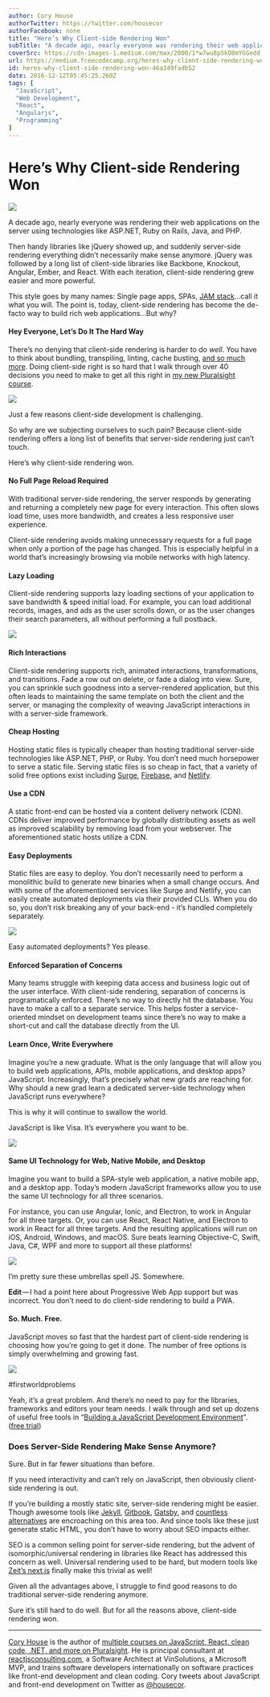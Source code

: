 ```yaml
---
author: Cory House
authorTwitter: https://twitter.com/housecor
authorFacebook: none
title: "Here’s Why Client-side Rendering Won"
subTitle: "A decade ago, nearly everyone was rendering their web applications on the server using technologies like ASP.NET, Ruby on Rails, Java, an..."
coverSrc: https://cdn-images-1.medium.com/max/2000/1*w7wu8p5kO8mYGGedd-zOZg.png
url: https://medium.freecodecamp.org/heres-why-client-side-rendering-won-46a349fadb52
id: heres-why-client-side-rendering-won-46a349fadb52
date: 2016-12-12T05:45:25.260Z
tags: [
  "JavaScript",
  "Web Development",
  "React",
  "Angularjs",
  "Programming"
]
---
```

# Here’s Why Client-side Rendering Won







![](https://cdn-images-1.medium.com/max/2000/1*w7wu8p5kO8mYGGedd-zOZg.png)







A decade ago, nearly everyone was rendering their web applications on the server using technologies like ASP.NET, Ruby on Rails, Java, and PHP.

Then handy libraries like jQuery showed up, and suddenly server-side rendering everything didn’t necessarily make sense anymore. jQuery was followed by a long list of client-side libraries like Backbone, Knockout, Angular, Ember, and React. With each iteration, client-side rendering grew easier and more powerful.

This style goes by many names: Single page apps, SPAs, [JAM stack](https://jamstack.org)…call it what you will. The point is, today, client-side rendering has become the de-facto way to build rich web applications…But why?

#### Hey Everyone, Let’s Do It The Hard Way

There’s no denying that client-side rendering is harder to do _well_. You have to think about bundling, transpiling, linting, cache busting, [and so much more](http://bit.ly/jsdevenv). Doing client-side right is so hard that I walk through over 40 decisions you need to make to get all this right in [my new Pluralsight course](http://bit.ly/jsdevenv).



[![](https://cdn-images-1.medium.com/max/1600/1*gh1iUc_CnNkJQYPxA-q54Q.png)](http://bit.ly/jsdevenv)

Just a few reasons client-side development is challenging.



So why are we subjecting ourselves to such pain? Because client-side rendering offers a long list of benefits that server-side rendering just can’t touch.

Here’s why client-side rendering won.

#### No Full Page Reload Required

With traditional server-side rendering, the server responds by generating and returning a completely new page for every interaction. This often slows load time, uses more bandwidth, and creates a less responsive user experience.

Client-side rendering avoids making unnecessary requests for a full page when only a portion of the page has changed. This is especially helpful in a world that’s increasingly browsing via mobile networks with high latency.

#### Lazy Loading

Client-side rendering supports lazy loading sections of your application to save bandwidth & speed initial load. For example, you can load additional records, images, and ads as the user scrolls down, or as the user changes their search parameters, all without performing a full postback.



![](https://cdn-images-1.medium.com/max/1600/1*JuR88JoXHRSiGne-7k2XkQ.jpeg)



#### Rich Interactions

Client-side rendering supports rich, animated interactions, transformations, and transitions. Fade a row out on delete, or fade a dialog into view. Sure, you can sprinkle such goodness into a server-rendered application, but this often leads to maintaining the same template on both the client and the server, or managing the complexity of weaving JavaScript interactions in with a server-side framework.

#### Cheap Hosting

Hosting static files is typically cheaper than hosting traditional server-side technologies like ASP.NET, PHP, or Ruby. You don’t need much horsepower to serve a static file. Serving static files is so cheap in fact, that a variety of solid free options exist including [Surge](http://surge.sh), [Firebase](https://firebase.google.com), and [Netlify](https://www.netlify.com).

#### Use a CDN

A static front-end can be hosted via a content delivery network (CDN). CDNs deliver improved performance by globally distributing assets as well as improved scalability by removing load from your webserver. The aforementioned static hosts utilize a CDN.

#### Easy Deployments

Static files are easy to deploy. You don’t necessarily need to perform a monolithic build to generate new binaries when a small change occurs. And with some of the aforementioned services like Surge and Netlify, you can easily create automated deployments via their provided CLIs. When you do so, you don’t risk breaking any of your back-end - it’s handled completely separately.



![](https://cdn-images-1.medium.com/max/1600/1*C1P0N253ts3T6vfiNlr5Pw.jpeg)

Easy automated deployments? Yes please.



#### Enforced Separation of Concerns

Many teams struggle with keeping data access and business logic out of the user interface. With client-side rendering, separation of concerns is programatically enforced. There’s no way to directly hit the database. You have to make a call to a separate service. This helps foster a service-oriented mindset on development teams since there’s no way to make a short-cut and call the database directly from the UI.

#### Learn Once, Write Everywhere

Imagine you’re a new graduate. What is the only language that will allow you to build web applications, APIs, mobile applications, and desktop apps? JavaScript. Increasingly, that’s precisely what new grads are reaching for. Why should a new grad learn a dedicated server-side technology when JavaScript runs everywhere?

This is why it will continue to swallow the world.

JavaScript is like Visa. It’s everywhere you want to be.



![](https://cdn-images-1.medium.com/max/1600/1*2did013Zv3BW5CBhFxjpXg.png)



#### Same UI Technology for Web, Native Mobile, and Desktop

Imagine you want to build a SPA-style web application, a native mobile app, and a desktop app. Today’s modern JavaScript frameworks allow you to use the same UI technology for all three scenarios.

For instance, you can use Angular, Ionic, and Electron, to work in Angular for all three targets. Or, you can use React, React Native, and Electron to work in React for all three targets. And the resulting applications will run on iOS, Android, Windows, and macOS. Sure beats learning Objective-C, Swift, Java, C#, WPF and more to support all these platforms!



![](https://cdn-images-1.medium.com/max/1600/1*UwfohjFF5hZSUzDptGoTIQ.jpeg)

I’m pretty sure these umbrellas spell JS. Somewhere.



**Edit** — I had a point here about Progressive Web App support but was incorrect. You don’t need to do client-side rendering to build a PWA.

#### So. Much. Free.

JavaScript moves so fast that the hardest part of client-side rendering is choosing how you’re going to get it done. The number of free options is simply overwhelming and growing fast.



[![](https://cdn-images-1.medium.com/max/1600/1*32wa76FqCIhUif5qPIxAOw.png)](https://app.pluralsight.com/library/courses/javascript-development-environment/table-of-contents)

#firstworldproblems



Yeah, it’s a great problem. And there’s no need to pay for the libraries, frameworks and editors your team needs. I walk through and set up dozens of useful free tools in “[Building a JavaScript Development Environment](http://bit.ly/jsdevenv)”. ([free trial](https://www.pluralsight.com/pricing))

### Does Server-Side Rendering Make Sense Anymore?

Sure. But in far fewer situations than before.

If you need interactivity and can’t rely on JavaScript, then obviously client-side rendering is out.

If you’re building a mostly static site, server-side rendering might be easier. Though awesome tools like [Jekyll](https://jekyllrb.com), [Gitbook](https://www.gitbook.com), [Gatsby](https://github.com/gatsbyjs/gatsby), and [countless alternatives](https://www.staticgen.com) are encroaching on this area too. And since tools like these just generate static HTML, you don’t have to worry about SEO impacts either.

SEO is a common selling point for server-side rendering, but the advent of isomorphic/universal rendering in libraries like React has addressed this concern as well. Universal rendering used to be hard, but modern tools like [Zeit’s next.js](https://github.com/zeit/next.js) finally make this trivial as well!

Given all the advantages above, I struggle to find good reasons to do traditional server-side rendering anymore.

Sure it’s still hard to do well. But for all the reasons above, client-side rendering won.











* * *







[Cory House](https://twitter.com/housecor) is the author of [multiple courses on JavaScript, React, clean code, .NET, and more on Pluralsight](http://pluralsight.com/author/cory-house). He is principal consultant at [reactjsconsulting.com](http://www.reactjsconsulting.com), a Software Architect at VinSolutions, a Microsoft MVP, and trains software developers internationally on software practices like front-end development and clean coding. Cory tweets about JavaScript and front-end development on Twitter as [@housecor](http://www.twitter.com/housecor).









